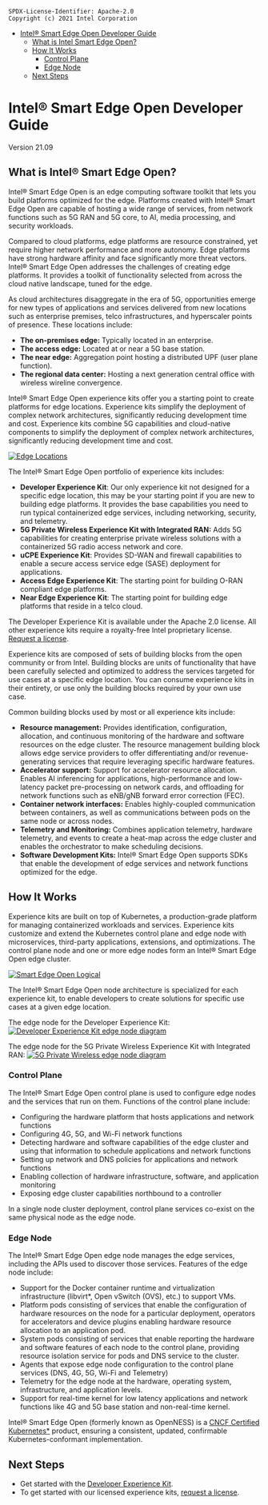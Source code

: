 ```text
SPDX-License-Identifier: Apache-2.0
Copyright (c) 2021 Intel Corporation
```
- [Intel® Smart Edge Open Developer Guide](#intel-smart-edge-open-developer-guide)
  - [What is Intel Smart Edge Open?](#what-is-intel-smart-edge-open)
  - [How It Works](#how-it-works)
      - [Control Plane](#control-plane)
      - [Edge Node](#edge-node)
  - [Next Steps](#next-steps)

# Intel® Smart Edge Open Developer Guide
Version 21.09 

## What is Intel® Smart Edge Open?
Intel® Smart Edge Open is an edge computing software toolkit that lets you build platforms optimized for the edge. 
Platforms created with Intel® Smart Edge Open are capable of hosting a wide range of services, from network functions such as 5G RAN and 5G core, to AI, media processing, and security workloads.

Compared to cloud platforms, edge platforms are resource constrained, yet require higher network performance and more autonomy. Edge platforms have strong hardware affinity and face significantly more threat vectors. Intel® Smart Edge Open addresses the challenges of creating edge platforms. It provides a toolkit of functionality selected from across the cloud native landscape, tuned for the edge.  

As cloud architectures disaggregate in the era of 5G, opportunities emerge for new types of applications and services delivered from new locations such as enterprise premises, telco infrastructures, and hyperscaler points of presence. These locations include:
- **The on-premises edge:** Typically located in an enterprise.
- **The access edge:** Located at or near a 5G base station.
- **The near edge:** Aggregation point hosting a distributed UPF (user plane function).
- **The regional data center:** Hosting a next generation central office with wireless wireline convergence.

Intel® Smart Edge Open experience kits offer you a starting point to create platforms for edge locations. Experience kits simplify the deployment of complex network architectures, significantly reducing development time and cost. Experience kits combine 5G capabilities and cloud-native components to simplify the deployment of complex network architectures, significantly reducing development time and cost.

[![Edge Locations](images/overview1.png)](images/overview1.png) 

The Intel® Smart Edge Open portfolio of experience kits includes:
- **Developer Experience Kit**: Our only experience kit not designed for a specific edge location, this may be your starting point if you are new to building edge platforms. It provides the base capabilities you need to run typical containerized edge services, including networking, security, and telemetry. 
- **5G Private Wireless Experience Kit with Integrated RAN:** Adds 5G capabilities for creating enterprise private wireless solutions with a containerized 5G radio access network and core. 
- **uCPE Experience Kit**: Provides SD-WAN and firewall capabilities to enable a secure access service edge (SASE) deployment for applications. 
- **Access Edge Experience Kit**: The starting point for building O-RAN compliant edge platforms. 
- **Near Edge Experience Kit**: The starting point for building edge platforms that reside in a telco cloud.

The Developer Experience Kit is available under the Apache 2.0 license. All other experience kits require a royalty-free Intel proprietary license. [Request a license](https://smart-edge-open.github.io/request-license/).

Experience kits are composed of sets of building blocks from the open community or from Intel. Building blocks are units of functionality that have been carefully selected and optimized to address the services targeted for use cases at a specific edge location. You can consume experience kits in their entirety, or use only the building blocks required by your own use case.

Common building blocks used by most or all experience kits include:
- **Resource management:** Provides identification, configuration, allocation, and continuous monitoring of the hardware and software resources on the edge cluster. The resource management building block allows edge service providers to offer differentiating and/or revenue-generating services that require leveraging specific hardware features.
- **Accelerator support:** Support for accelerator resource allocation. Enables AI inferencing for applications, high-performance and low-latency packet pre-processing on network cards, and offloading for network functions such as eNB/gNB forward error correction (FEC).
- **Container network interfaces:** Enables highly-coupled communication between containers, as well as communications between pods on the same node or across nodes.
- **Telemetry and Monitoring:** Combines application telemetry, hardware telemetry, and events to create a heat-map across the edge cluster and enables the orchestrator to make scheduling decisions.
- **Software Development Kits:** Intel® Smart Edge Open supports SDKs that enable the development of edge services and network functions optimized for the edge.

## How It Works				

Experience kits are built on top of Kubernetes, a production-grade platform for managing containerized workloads and services. Experience kits customize and extend the Kubernetes control plane and edge node with microservices, third-party applications, extensions, and optimizations. The control plane node and one or more edge nodes form an Intel® Smart Edge Open edge cluster. 

[![Smart Edge Open Logical](images/seo-node.png)](images/seo-node.png)

The Intel® Smart Edge Open node architecture is specialized for each experience kit, to enable developers to create solutions for specific use cases at a given edge location.

The edge node for the Developer Experience Kit:
[![Developer Experience Kit edge node diagram](/experience-kits/images/dek-component-diagram.png)](images/dek-component-diagram.png)

The edge node for the 5G Private Wireless Experience Kit with Integrated RAN:
[![5G Private Wireless edge node diagram](images/pwek-aio.drawio.png)](images/pwek-aio.drawio.png)

### Control Plane

The Intel® Smart Edge Open control plane is used to configure edge nodes and the services that run on them. Functions of the control plane include:

- Configuring the hardware platform that hosts applications and network functions
- Configuring 4G, 5G, and Wi-Fi network functions
- Detecting hardware and software capabilities of the edge cluster and using that information to schedule applications and network functions
- Setting up network and DNS policies for applications and network functions
- Enabling collection of hardware infrastructure, software, and application monitoring
- Exposing edge cluster capabilities northbound to a controller
  

In a single node cluster deployment, control plane services co-exist on the same physical node as the edge node. 

### Edge Node
The Intel® Smart Edge Open edge node manages the edge services, including the APIs used to discover those services. Features of the edge node include:

- Support for the Docker container runtime and virtualization infrastructure (libvirt*, Open vSwitch (OVS), etc.) to support VMs. 
- Platform pods consisting of services that enable the configuration of hardware resources on the node for a particular deployment, operators for accelerators and device plugins enabling hardware resource allocation to an application pod.
- System pods consisting of services that enable reporting the hardware and software features of each node to the control plane, providing resource isolation service for pods and DNS service to the cluster.
- Agents that expose edge node configuration to the control plane services (DNS, 4G, 5G, Wi-Fi and Telemetry)
- Telemetry for the edge node at the hardware, operating system, infrastructure, and application levels.
- Support for real-time kernel for low latency applications and network functions like 4G and 5G base station and non-real-time kernel.

Intel® Smart Edge Open (formerly known as OpenNESS) is a [CNCF Certified Kubernetes*](https://landscape.cncf.io/card-mode?organization=intel&selected=open-ness) product, ensuring a consistent, updated, confirmable Kubernetes-conformant implementation.

## Next Steps
- Get started with the [Developer Experience Kit](/experience-kits/developer-experience-kit.md). 
- To get started with our licensed experience kits, [request a license](https://smart-edge-open.github.io/request-license/).
